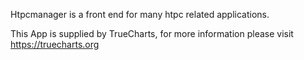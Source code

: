Htpcmanager is a front end for many htpc related applications.

This App is supplied by TrueCharts, for more information please visit https://truecharts.org
